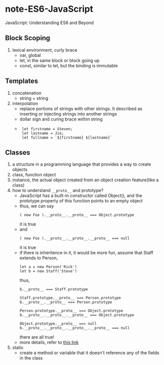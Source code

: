 # note-ES6-JavaScript
JavaScript: Understanding ES6 and Beyond
## Block Scoping
1. lexical environment, curly brace
   - var, global
   - let, in the same block or block going up
   - const, similar to let, but the binding is immutable
## Templates
1. concatenation
   - string + string
2. interpolation
   - replace portions of strings with other strings. It described as inserting or injecting strings into another strings
   - dollar sign and curing brace within string
   - ```
      let firstname = Steven;
      let lastname = Jie;
      let fullname = `${firstname} ${lastname}`
     ```
 ## Classes
 1. a structure in a programming language that provides a way to create objects
 2. class, function object
 3. instance, the actual object created from an object creation feature(like a class)
 4. how to understand ```__proto__``` and prototype?
    - JavaScript has a built-in constructor called Object(), and the prototype property of this function points to an empty object
    - thus, we can say
      ```
      ( new Foo ).__proto__.__proto__ === Object.prototype
      ```
      it is true
    - and 
      ```
      ( new Foo ).__proto__.__proto__.__proto__ === null
      ```
      it is true
    - if there is inheritence in it, it would be more fun, assume that Staff extends to Person,
      ```
      let a = new Person('Rick')
      let b = new Staff('Steve')
      ```
      thus, 
      ```
      b.__proto__ === Staff.prototype
      
      Staff.prototype.__proto__ === Person.prototype 
      b.__proto__.__proto__ === Person.prototype 
      
      Person.prototype.__proto__ === Object.prototype
      b.__proto__.__proto__.__proto__ === Object.prototype
      
      Object.prototype.__proto__ === null
      b.__proto__.__proto__.__proto__.__proto__ === null
      ```
      there are all true!
     - more details, refer to [this link](https://www.zhihu.com/question/34183746)
  5. static
     - create a method or variable that it doesn't reference any of the fields in the class
    
